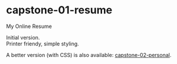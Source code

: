 # capstone-01-resume
My Online Resume

Initial version.\
Printer friendy, simple styling.

A better version (with CSS) is also available: [capstone-02-personal](https://github.com/AndrewsDevspace/capstone-02-personal).
